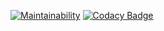 [![Maintainability](https://api.codeclimate.com/v1/badges/f2da008f3e3a25668aca/maintainability)](https://codeclimate.com/github/kevinoti2018/DSA/maintainability)   [![Codacy Badge](https://app.codacy.com/project/badge/Grade/04a57f21f7cf43f59958bb14a2dc2a20)](https://app.codacy.com/gh/kevinoti2018/DSA/dashboard?utm_source=gh&utm_medium=referral&utm_content=&utm_campaign=Badge_grade)